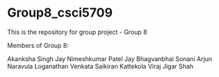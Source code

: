 # Group8_csci5709

This is the repository for group project - Group 8

Members of Group 8:

Akanksha Singh
Jay Nimeshkumar Patel
Jay Bhagvanbhai Sonani
Arjun Naravula Loganathan
Venkata Saikiran Kattekola
Viraj Jigar Shah

